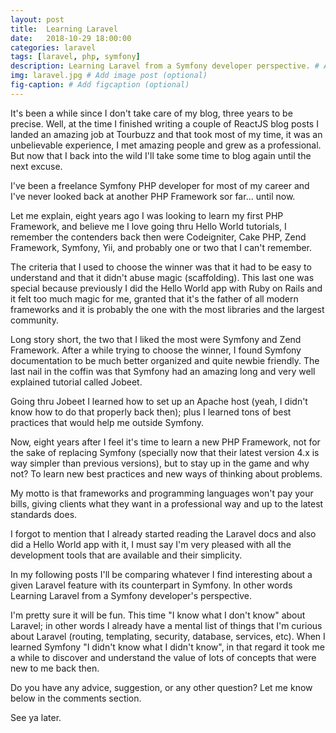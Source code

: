 ```yaml
---
layout: post
title:  Learning Laravel
date:   2018-10-29 18:00:00
categories: laravel
tags: [laravel, php, symfony]
description: Learning Laravel from a Symfony developer perspective. # Add post description (optional)
img: laravel.jpg # Add image post (optional)
fig-caption: # Add figcaption (optional)
---
```


It's been a while since I don't take care of my blog, three years to be precise. Well, at the time I finished writing a couple of ReactJS blog posts I landed an amazing job at Tourbuzz and that took most of my time, it was an unbelievable experience, I met amazing people and grew as a professional. But now that I back into the wild I'll take some time to blog again until the next excuse.

I've been a freelance Symfony PHP developer for most of my career and I've never looked back at another PHP Framework sor far... until now.

Let me explain, eight years ago I was looking to learn my first PHP Framework, and believe me I love going thru Hello World tutorials, I remember the contenders back then were Codeigniter, Cake PHP, Zend Framework, Symfony, Yii, and probably one or two that I can't remember.

The criteria that I used to choose the winner was that it had to be easy to understand and that it didn't abuse magic (scaffolding). This last one was special because previously I did the Hello World app with Ruby on Rails and it felt too much magic for me, granted that it's the father of all modern frameworks and it is probably the one with the most libraries and the largest community.

Long story short, the two that I liked the most were Symfony and Zend Framework. After a while trying to choose the winner, I found Symfony documentation to be much better organized and quite newbie friendly. The last nail in the coffin was that Symfony had an amazing long and very well explained tutorial called Jobeet.

Going thru Jobeet I learned how to set up an Apache host (yeah, I didn't know how to do that properly back then); plus I learned tons of best practices that would help me outside Symfony.

Now, eight years after I feel it's time to learn a new PHP Framework, not for the sake of replacing Symfony (specially now that their latest version 4.x is way simpler than previous versions), but to stay up in the game and why not? To learn new best practices and new ways of thinking about problems.

My motto is that frameworks and programming languages won't pay your bills, giving clients what they want in a professional way and up to the latest standards does.

I forgot to mention that I already started reading the Laravel docs and also did a Hello World app with it, I must say I'm very pleased with all the development tools that are available and their simplicity.

In my following posts I'll be comparing whatever I find interesting about a given Laravel feature with its counterpart in Symfony. In other words Learning Laravel from a Symfony developer's perspective.

I'm pretty sure it will be fun. This time "I know what I don't know" about Laravel; in other words I already have a mental list of things that I'm curious about Laravel (routing, templating, security, database, services, etc). When I learned Symfony "I didn't know what I didn't know", in that regard it took me a while to discover and understand the value of lots of concepts that were new to me back then.

Do you have any advice, suggestion, or any other question? Let me know below in the comments section.

See ya later.
